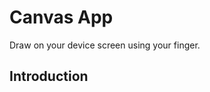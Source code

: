 Canvas App
==============================================================

Draw on your device screen using your finger.

Introduction
------------





